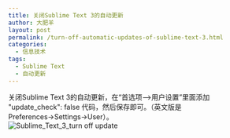 ```yaml
---
title: 关闭Sublime Text 3的自动更新
author: 大肥羊
layout: post
permalink: /turn-off-automatic-updates-of-sublime-text-3.html
categories:
  - 信息技术
tags:
  - Sublime Text
  - 自动更新
---
```

关闭Sublime Text 3的自动更新，在“首选项-->用户设置”里面添加 "update_check": false 代码，然后保存即可。（英文版是 Preferences→Settings→User）。  
![Sublime_Text_3_turn _off_ update][1]

 [1]: https://cyhour.com/wp-content/uploads/2014/01/Sublime_Text_3_turn-_off_-update.jpg